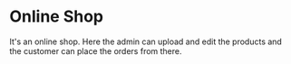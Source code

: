 # Online Shop
It's an online shop. Here the admin can upload and edit the products and the customer can place the orders from there.

